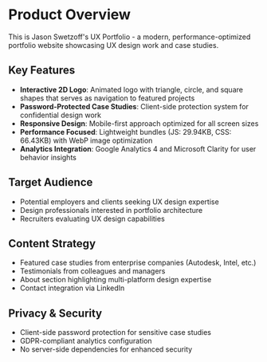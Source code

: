 # Product Overview

This is Jason Swetzoff's UX Portfolio - a modern, performance-optimized portfolio website showcasing UX design work and case studies.

## Key Features

- **Interactive 2D Logo**: Animated logo with triangle, circle, and square shapes that serves as navigation to featured projects
- **Password-Protected Case Studies**: Client-side protection system for confidential design work
- **Responsive Design**: Mobile-first approach optimized for all screen sizes
- **Performance Focused**: Lightweight bundles (JS: 29.94KB, CSS: 66.43KB) with WebP image optimization
- **Analytics Integration**: Google Analytics 4 and Microsoft Clarity for user behavior insights

## Target Audience

- Potential employers and clients seeking UX design expertise
- Design professionals interested in portfolio architecture
- Recruiters evaluating UX design capabilities

## Content Strategy

- Featured case studies from enterprise companies (Autodesk, Intel, etc.)
- Testimonials from colleagues and managers
- About section highlighting multi-platform design expertise
- Contact integration via LinkedIn

## Privacy & Security

- Client-side password protection for sensitive case studies
- GDPR-compliant analytics configuration
- No server-side dependencies for enhanced security
